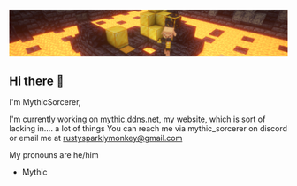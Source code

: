 ![Header Image](header.png)
## Hi there 👋
I'm MythicSorcerer,

I'm currently working on [mythic.ddns.net](https://mythic.ddns.net), my website, which is sort of lacking in.... a lot of things
You can reach me via mythic_sorcerer on discord or email me at rustysparklymonkey@gmail.com

My pronouns are he/him

- Mythic

<!--
**MythicSorcerer/MythicSorcerer** is a ✨ _special_ ✨ repository because its `README.md` (this file) appears on your GitHub profile.

Here are some ideas to get you started:

- 🔭 I’m currently working on 
- 🌱 I’m currently learning ...
- 👯 I’m looking to collaborate on ...
- 🤔 I’m looking for help with ...
- 💬 Ask me about ...
- 📫 How to reach me: ...
- 😄 Pronouns: ...
- ⚡ Fun fact: ...
-->

